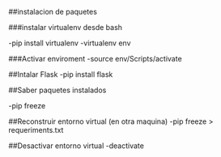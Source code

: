 ##instalacion de paquetes

###instalar virtualenv desde bash

-pip install virtualenv
-virtualenv env

###Activar enviroment
-source env/Scripts/activate

##Intalar Flask
-pip install flask

##Saber paquetes instalados

-pip freeze

##Reconstruir entorno virtual (en otra maquina)
-pip freeze > requeriments.txt



##Desactivar entorno virtual
-deactivate

